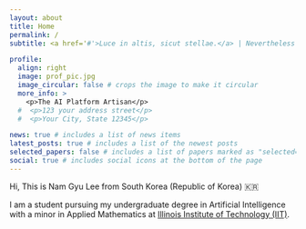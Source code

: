 ```yaml
---
layout: about
title: Home
permalink: /
subtitle: <a href='#'>Luce in altis, sicut stellae.</a> | Nevertheless

profile:
  align: right
  image: prof_pic.jpg
  image_circular: false # crops the image to make it circular
  more_info: >
    <p>The AI Platform Artisan</p>
  #  <p>123 your address street</p>
  #  <p>Your City, State 12345</p>

news: true # includes a list of news items
latest_posts: true # includes a list of the newest posts
selected_papers: false # includes a list of papers marked as "selected={true}"
social: true # includes social icons at the bottom of the page
---
```


Hi,
This is Nam Gyu Lee from South Korea (Republic of Korea) :kr:

I am a student pursuing my undergraduate degree in Artificial Intelligence with a minor in Applied Mathematics at [Illinois Institute of Technology (IIT)](https://www.iit.edu/).
